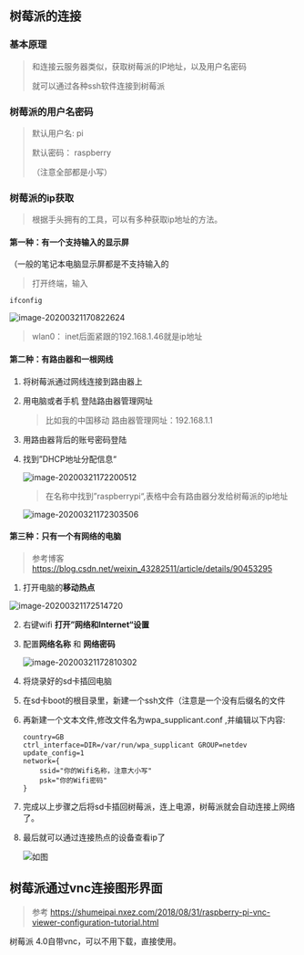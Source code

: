 ## 树莓派的连接

### 基本原理

> 和连接云服务器类似，获取树莓派的IP地址，以及用户名密码
>
> 就可以通过各种ssh软件连接到树莓派

### 树莓派的用户名密码

> 默认用户名:     pi
>
> 默认密码：      raspberry
>
> （注意全部都是小写）

### 树莓派的ip获取

> 根据手头拥有的工具，可以有多种获取ip地址的方法。

#### 第一种：有一个支持输入的显示屏

（一般的笔记本电脑显示屏都是不支持输入的

> 打开终端，输入

```
ifconfig
```

![image-20200321170822624](C:\Users\30934\AppData\Roaming\Typora\typora-user-images\image-20200321170822624.png)

> wlan0： inet后面紧跟的192.168.1.46就是ip地址

#### 第二种：有路由器和一根网线

1. 将树莓派通过网线连接到路由器上

2. 用电脑或者手机 登陆路由器管理网址

   > 比如我的中国移动 路由器管理网址：192.168.1.1

3. 用路由器背后的账号密码登陆

4. 找到”DHCP地址分配信息“

   ![image-20200321172200512](C:\Users\30934\AppData\Roaming\Typora\typora-user-images\image-20200321172200512.png)

   > 在名称中找到”raspberrypi“,表格中会有路由器分发给树莓派的ip地址

   ![image-20200321172303506](C:\Users\30934\AppData\Roaming\Typora\typora-user-images\image-20200321172303506.png)

#### 第三种：只有一个有网络的电脑

> 参考博客 https://blog.csdn.net/weixin_43282511/article/details/90453295

1. 打开电脑的**移动热点**

![image-20200321172514720](C:\Users\30934\AppData\Roaming\Typora\typora-user-images\image-20200321172514720.png)

2. 右键wifi **打开”网络和Internet“设置**

3. 配置**网络名称** 和 **网络密码**

   ![image-20200321172810302](C:\Users\30934\AppData\Roaming\Typora\typora-user-images\image-20200321172810302.png)

4. 将烧录好的sd卡插回电脑

5. 在sd卡boot的根目录里，新建一个ssh文件（注意是一个没有后缀名的文件

6. 再新建一个文本文件,修改文件名为wpa_supplicant.conf   ,并编辑以下内容:

   ```
   country=GB
   ctrl_interface=DIR=/var/run/wpa_supplicant GROUP=netdev
   update_config=1
   network={
       ssid="你的Wifi名称，注意大小写"
       psk="你的Wifi密码"
   }
   ```

7. 完成以上步骤之后将sd卡插回树莓派，连上电源，树莓派就会自动连接上网络了。

8. 最后就可以通过连接热点的设备查看ip了

   ![如图](https://img-blog.csdnimg.cn/20190522222320319.PNG?x-oss-process=image/watermark,type_ZmFuZ3poZW5naGVpdGk,shadow_10,text_aHR0cHM6Ly9ibG9nLmNzZG4ubmV0L3dlaXhpbl80MzI4MjUxMQ==,size_16,color_FFFFFF,t_70)





## 树莓派通过vnc连接图形界面

>  参考 https://shumeipai.nxez.com/2018/08/31/raspberry-pi-vnc-viewer-configuration-tutorial.html

树莓派 4.0自带vnc，可以不用下载，直接使用。

